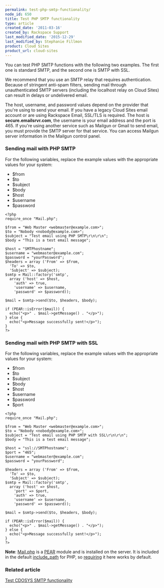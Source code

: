 ```yaml
---
permalink: test-php-smtp-functionality/
node_id: 650
title: Test PHP SMTP functionality
type: article
created_date: '2011-03-16'
created_by: Rackspace Support
last_modified_date: '2015-12-29'
last_modified_by: Stephanie Fillmon
product: Cloud Sites
product_url: cloud-sites
---
```


You can test PHP SMTP functions with the following two examples. The
first one is standard SMTP, and the second one is SMTP with SSL.

We recommend that you use an SMTP relay that requires authentication.
Because of stringent anti-spam filters, sending mail through
unauthenticated SMTP servers (including the localhost relay on Cloud
Sites) can result in delays or undelivered email.

The host, username, and password values depend on the provider that
you're using to send your email. If you have a legacy Cloud Sites email
account or are using Rackspace Email, SSL/TLS is required. The host is
**secure.emailsrvr.com**, the username is your email address and the port is 465. If
you're using another service such as Mailgun or Gmail to send email, you
must provide the SMTP server for that service. You can access Mailgun
server information in the Mailgun control panel.

### Sending mail with PHP SMTP

For the following variables, replace the example values with the
appropriate values for your system:

-   $from
-   $to
-   $subject
-   $body
-   $host
-   $username
-   $password

```
<?php
require_once "Mail.php";

$from = "Web Master <webmaster@example.com>";
$to = "Nobody <nobody@example.com>";
$subject = "Test email using PHP SMTP\r\n\r\n";
$body = "This is a test email message";

$host = "SMTPhostname";
$username = "webmaster@example.com";
$password = "yourPassword";
$headers = array ('From' => $from,
  'To' => $to,
  'Subject' => $subject);
$smtp = Mail::factory('smtp',
  array ('host' => $host,
    'auth' => true,
    'username' => $username,
    'password' => $password));

$mail = $smtp->send($to, $headers, $body);

if (PEAR::isError($mail)) {
  echo("<p>" . $mail->getMessage() . "</p>");
} else {
  echo("<p>Message successfully sent!</p>");
}
?>
```

### Sending mail with PHP SMTP with SSL

For the following variables, replace the example values with the
appropriate values for your system:

-   $from
-   $to
-   $subject
-   $body
-   $host
-   $username
-   $password
-   $port

```
<?php
require_once "Mail.php";

$from = "Web Master <webmaster@example.com>";
$to = "Nobody <nobody@example.com>";
$subject = "Test email using PHP SMTP with SSL\r\n\r\n";
$body = "This is a test email message";

$host = "ssl://SMTPhostname";
$port = "465";
$username = "webmaster@example.com";
$password = "yourPassword";

$headers = array ('From' => $from,
  'To' => $to,
  'Subject' => $subject);
$smtp = Mail::factory('smtp',
  array ('host' => $host,
    'port' => $port,
    'auth' => true,
    'username' => $username,
    'password' => $password));

$mail = $smtp->send($to, $headers, $body);

if (PEAR::isError($mail)) {
  echo("<p>" . $mail->getMessage() . "</p>");
} else {
  echo("<p>Message successfully sent!</p>");
}
?>
```
**Note**: [Mail.php](http://pear.php.net/package/Mail) is a [PEAR](http://pear.php.net/) module and is installed on the server. It is included in the default [include\_path](http://www.php.net/manual/en/ini.core.php) for PHP, so [requiring](http://php.net/manual/en/function.require.php) it here works by default.

### Related article

[Test CDOSYS SMTP functionality](/how-to/test-cdosys-smtp-functionality)

